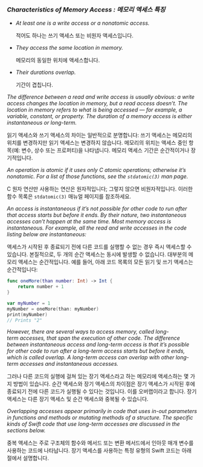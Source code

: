 ### *Characteristics of Memory Access : 메모리 엑세스 특징*

- *At least one is a write access or a nonatomic access.*
  
  적어도 하나는 쓰기 액세스 또는 비원자 액세스입니다.

- *They access the same location in memory.*
  
  메모리의 동일한 위치에 액세스합니다.

- *Their durations overlap.*
  
  기간이 겹칩니다.

*The difference between a read and write access is usually obvious: a write access changes the location in memory, but a read access doesn’t. The location in memory refers to what is being accessed — for example, a variable, constant, or property. The duration of a memory access is either instantaneous or long-term.*

읽기 액세스와 쓰기 액세스의 차이는 일반적으로 분명합니다: 쓰기 액세스는 메모리의 위치를 변경하지만 읽기 액세스는 변경하지 않습니다. 메모리의 위치는 액세스 중인 항목(예: 변수, 상수 또는 프로퍼티)을 나타냅니다. 메모리 액세스 기간은 순간적이거나 장기적입니다.

*An operation is atomic if it uses only C atomic operations; otherwise it’s nonatomic. For a list of those functions, see the `stdatomic(3)` man page.*

C 원자 연산만 사용하는 연산은 원자적입니다; 그렇지 않으면 비원자적입니다. 이러한 함수 목록은 `stdatomic(3)` 매뉴얼 페이지를 참조하세요.

*An access is instantaneous if it’s not possible for other code to run after that access starts but before it ends. By their nature, two instantaneous accesses can’t happen at the same time. Most memory access is instantaneous. For example, all the read and write accesses in the code listing below are instantaneous:*

액세스가 시작된 후 종료되기 전에 다른 코드를 실행할 수 없는 경우 즉시 액세스할 수 있습니다. 본질적으로, 두 개의 순간 액세스는 동시에 발생할 수 없습니다. 대부분의 메모리 액세스는 순간적입니다. 예를 들어, 아래 코드 목록의 모든 읽기 및 쓰기 액세스는 순간적입니다:

```swift
func oneMore(than number: Int) -> Int {
    return number + 1
}

var myNumber = 1
myNumber = oneMore(than: myNumber)
print(myNumber)
// Prints "2"
```

*However, there are several ways to access memory, called long-term accesses, that span the execution of other code. The difference between instantaneous access and long-term access is that it’s possible for other code to run after a long-term access starts but before it ends, which is called overlap. A long-term access can overlap with other long-term accesses and instantaneous accesses.*

그러나 다른 코드의 실행에 걸쳐 있는 장기 액세스라고 하는 메모리에 액세스하는 몇 가지 방법이 있습니다. 순간 액세스와 장기 액세스의 차이점은 장기 액세스가 시작된 후에 종료되기 전에 다른 코드가 실행될 수 있다는 것입니다. 이를 오버랩이라고 합니다. 장기 액세스는 다른 장기 액세스 및 순간 액세스와 중복될 수 있습니다.

*Overlapping accesses appear primarily in code that uses in-out parameters in functions and methods or mutating methods of a structure. The specific kinds of Swift code that use long-term accesses are discussed in the sections below.*

중복 액세스는 주로 구조체의 함수와 메서드 또는 변환 메서드에서 인아웃 매개 변수를 사용하는 코드에 나타납니다. 장기 액세스를 사용하는 특정 유형의 Swift 코드는 아래 절에서 설명합니다.
